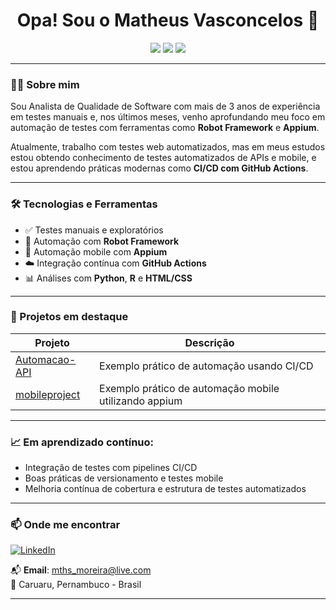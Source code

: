 <h1 align="center"> Opa! Sou o Matheus Vasconcelos 👋</h1>

<p align="center">
  <img src="https://img.shields.io/badge/QA%20Analyst-%23blue" />
  <img src="https://img.shields.io/badge/RobotFramework-%23brightgreen" />
  <img src="https://img.shields.io/badge/Appium-%239655DB" />
</p>

---

### 👨‍💻 Sobre mim
Sou Analista de Qualidade de Software com mais de 3 anos de experiência em testes manuais e, nos últimos meses, venho aprofundando meu foco em automação de testes com ferramentas como **Robot Framework** e **Appium**.

Atualmente, trabalho com testes web automatizados, mas em meus estudos estou obtendo conhecimento de testes automatizados de APIs e mobile, e estou aprendendo práticas modernas como **CI/CD com GitHub Actions**.

---

### 🛠️ Tecnologias e Ferramentas
- ✅ Testes manuais e exploratórios
- 🤖 Automação com **Robot Framework**
- 📱 Automação mobile com **Appium**
- ☁️ Integração contínua com **GitHub Actions**
- 📊 Análises com **Python**, **R** e **HTML/CSS**

---

### 🚀 Projetos em destaque

| Projeto | Descrição |
|--------|-----------|
| [Automacao-API](https://github.com/mattheussm/Automacao-API) | Exemplo prático de automação usando CI/CD
| [mobileproject](https://github.com/mattheussm/mobileproject) | Exemplo prático de automação mobile utilizando appium

---

### 📈 Em aprendizado contínuo:
- Integração de testes com pipelines CI/CD
- Boas práticas de versionamento e testes mobile
- Melhoria contínua de cobertura e estrutura de testes automatizados

---

### 📫 Onde me encontrar
[![LinkedIn](https://img.shields.io/badge/LinkedIn-Perfil-blue)](https://linkedin.com/in/mattheussmv)  
  
📬 **Email**: mths_moreira@live.com  
📍 Caruaru, Pernambuco - Brasil

---

